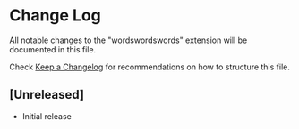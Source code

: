 # Change Log

All notable changes to the "wordswordswords" extension will be documented in this file.

Check [Keep a Changelog](http://keepachangelog.com/) for recommendations on how to structure this file.

## [Unreleased]

- Initial release